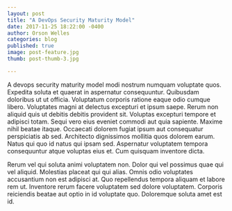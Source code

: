 ```yaml
---
layout: post
title: "A DevOps Security Maturity Model"
date: 2017-11-25 18:22:00 -0400
author: Orson Welles
categories: blog
published: true
image: post-feature.jpg
thumb: post-thumb-3.jpg

---
```


A devops security maturity model modi nostrum numquam voluptate quos. Expedita soluta et quaerat in aspernatur consequuntur. Quibusdam doloribus ut ut officia. Voluptatum corporis ratione eaque odio cumque libero. Voluptates magni at delectus excepturi et ipsum saepe. Rerum non aliquid quis ut debitis debitis provident sit. Voluptas excepturi tempore et adipisci totam. Sequi vero eius eveniet commodi aut quia sapiente. Maxime nihil beatae itaque. Occaecati dolorem fugiat ipsum aut consequatur perspiciatis ab sed. Architecto dignissimos mollitia quos dolorem earum. Natus qui quo id natus qui ipsam sed. Aspernatur voluptatem tempora consequuntur atque voluptas eius et. Cum quisquam inventore dicta.

Rerum vel qui soluta animi voluptatem non. Dolor qui vel possimus quae qui vel aliquid. Molestias placeat qui qui alias. Omnis odio voluptates accusantium non est adipisci at. Quo repellendus tempora aliquam et labore rem ut. Inventore rerum facere voluptatem sed dolore voluptatem. Corporis reiciendis beatae aut optio in id voluptate quo. Doloremque soluta amet est id.
